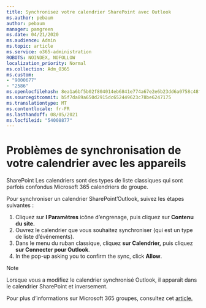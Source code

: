 ```yaml
---
title: Synchronisez votre calendrier SharePoint avec Outlook
ms.author: pebaum
author: pebaum
manager: pamgreen
ms.date: 04/21/2020
ms.audience: Admin
ms.topic: article
ms.service: o365-administration
ROBOTS: NOINDEX, NOFOLLOW
localization_priority: Normal
ms.collection: Adm_O365
ms.custom:
- "9000677"
- "2586"
ms.openlocfilehash: 8ea1a6bf5b02f804014eb6841e774a67e2e6b23dd6a0758c48f05271644f1601
ms.sourcegitcommit: b5f7da89a650d2915dc652449623c78be6247175
ms.translationtype: MT
ms.contentlocale: fr-FR
ms.lasthandoff: 08/05/2021
ms.locfileid: "54008877"
---
```

# <a name="issues-synchronizing-your-calendar-to-devices"></a>Problèmes de synchronisation de votre calendrier avec les appareils

SharePoint Les calendriers sont des types de liste classiques qui sont parfois confondus Microsoft 365 calendriers de groupe.

Pour synchroniser un calendrier SharePoint’Outlook, suivez les étapes suivantes :

1. Cliquez sur **l Paramètres** icône d’engrenage, puis cliquez sur **Contenu du site.**
2. Ouvrez le calendrier que vous souhaitez synchroniser (qui est un type de liste d’événements).
3. Dans le menu du ruban classique, cliquez **sur Calendrier,** puis cliquez **sur Connecter pour Outlook**.
4. In the pop-up asking you to confirm the sync, click **Allow**.

>[!Note]
> Lorsque vous a modifiez le calendrier synchronisé Outlook, il apparaît dans le calendrier SharePoint et inversement.

Pour plus d’informations sur Microsoft 365 groupes, consultez cet [article.](https://support.office.com/article/Learn-about-Office-365-groups-b565caa1-5c40-40ef-9915-60fdb2d97fa2)
